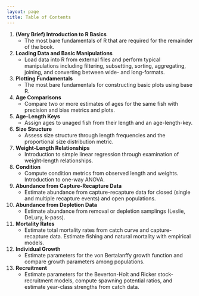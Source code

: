 ```yaml
---
layout: page
title: Table of Contents
---
```


1. **(Very Brief) Introduction to R Basics**
    * The most bare fundamentals of R that are required for the remainder of the book.
1. **Loading Data and Basic Manipulations**
    * Load data into R from external files and perform typical manipulations including filtering, subsetting, sorting, aggregating, joining, and converting between wide- and long-formats.
1. **Plotting Fundamentals**
    * The most bare fundamentals for constructing basic plots using base R.
1. **Age Comparisons**
    * Compare two or more estimates of ages for the same fish with precision and bias metrics and plots.
1. **Age-Length Keys**
    * Assign ages to unaged fish from their length and an age-length-key.
1. **Size Structure**
    * Assess size structure through length frequencies and the proportional size distribution metric.
1. **Weight-Length Relationships**
    * Introduction to simple linear regression through examination of weight-length relationships.
1. **Condition**
    * Compute condition metrics from observed length and weights.  Introduction to one-way ANOVA.
1. **Abundance from Capture-Recapture Data**
    * Estimate abundance from capture-recapture data for closed (single and multiple recapture events) and open populations.
1. **Abundance from Depletion Data**
    * Estimate abundance from removal or depletion samplings (Leslie, DeLury, k-pass).
1. **Mortality Rates**
    * Estimate total mortality rates from catch curve and capture-recapture data.  Estimate fishing and natural mortality with empirical models.
1. **Individual Growth**
    * Estimate parameters for the von Bertalanffy growth function and compare growth parameters among populations.
1. **Recruitment**
    * Estimate parameters for the Beverton-Holt and Ricker stock-recruitment models, compute spawning potential ratios, and estimate year-class strengths from catch data.
